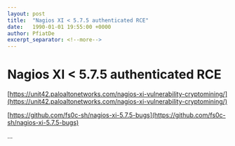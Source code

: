 ```yaml
---
layout: post
title:  "Nagios XI < 5.7.5 authenticated RCE"
date:   1990-01-01 19:55:00 +0000
author: PfiatDe
excerpt_separator: <!--more-->
---
```


# Nagios XI < 5.7.5 authenticated RCE

[https://unit42.paloaltonetworks.com/nagios-xi-vulnerability-cryptomining/](https://unit42.paloaltonetworks.com/nagios-xi-vulnerability-cryptomining/)

[https://github.com/fs0c-sh/nagios-xi-5.7.5-bugs](https://github.com/fs0c-sh/nagios-xi-5.7.5-bugs)

...
<!--more-->
